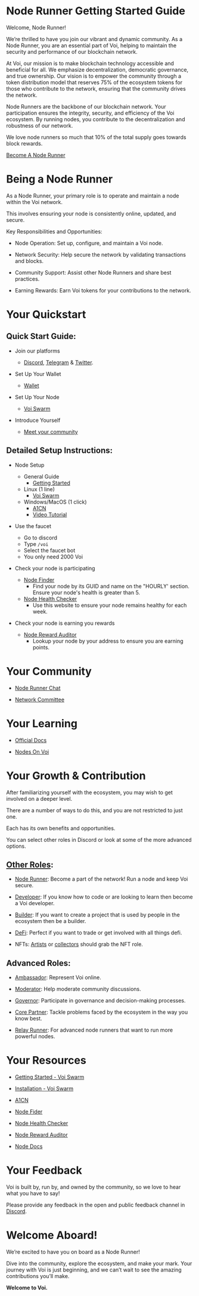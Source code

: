 # Node Runner Getting Started Guide

Welcome, Node Runner! 

We’re thrilled to have you join our vibrant and dynamic community. As a Node Runner, you are an essential part of Voi, helping to maintain the security and performance of our blockchain network.

At Voi, our mission is to make blockchain technology accessible and beneficial for all. We emphasize decentralization, democratic governance, and true ownership. Our vision is to empower the community through a token distribution model that reserves 75% of the ecosystem tokens for those who contribute to the network, ensuring that the community drives the network.

Node Runners are the backbone of our blockchain network. Your participation ensures the integrity, security, and efficiency of the Voi ecosystem. By running nodes, you contribute to the decentralization and robustness of our network.

We love node runners so much that 10% of the total supply goes towards block rewards.

[Become A Node Runner](https://discord.com/channels/1055863853633785857/1157678590196973728/1257675380454723604)

# Being a Node Runner

As a Node Runner, your primary role is to operate and maintain a node within the Voi network. 

This involves ensuring your node is consistently online, updated, and secure.

Key Responsibilities and Opportunities:

- Node Operation: Set up, configure, and maintain a Voi node.

- Network Security: Help secure the network by validating transactions and blocks.

- Community Support: Assist other Node Runners and share best practices.

- Earning Rewards: Earn Voi tokens for your contributions to the network.


# Your Quickstart

## Quick Start Guide:

- Join our platforms 
    - [Discord](https://discord.gg/vnFbrJrHeW), [Telegram](https://t.me/VoiOfficial) & [Twitter](https://x.com/Voi_Net).

- Set Up Your Wallet
    - [Wallet](https://kibis.is/)

- Set Up Your Node
    - [Voi Swarm](https://voinetwork.github.io/voi-swarm/getting-started/introduction/)

-  Introduce Yourself
    - [Meet your community](https://discord.com/channels/1055863853633785857/1128672413048115250)

## Detailed Setup Instructions:

- Node Setup
    - General Guide
        - [Getting Started](https://voinetwork.github.io/voi-swarm/getting-started/introduction/)
    - Linux (1 line)
        - [Voi Swarm](https://voinetwork.github.io/voi-swarm/installation/installation/) 
    - Windows/MacOS (1 click)
        - [A1CN](https://github.com/AustP/austs-one-click-node) 
        - [Video Tutorial](https://www.youtube.com/watch?v=c3MBjUoUvrE) 

- Use the faucet
    - Go to discord
    - Type `/voi`
    - Select the faucet bot
    - You only need 2000 Voi

- Check your node is participating
    - [Node Finder](https://cswenor.github.io/voi-proposer-data/health.html) 
        - Find your node by its GUID and name on the "HOURLY' section. Ensure your node's health is greater than 5.
    - [Node Health Checker](https://voi-nodes.dev/) 
        - Use this website to ensure your node remains healthy for each week.

- Check your node is earning you rewards
    - [Node Reward Auditor](https://voirewards.com/)
        - Lookup your node by your address to ensure you are earning points.


# Your Community

- [Node Runner Chat](https://discord.com/channels/1055863853633785857/1128672413048115250) 

- [Network Committee](../governance/committees/network.md)

# Your Learning

- [Official Docs](https://docs.voi.network/)

- [Nodes On Voi](../node-runners/overview.md)

# Your Growth & Contribution

After familiarizing yourself with the ecosystem, you may wish to get involved on a deeper level. 

There are a number of ways to do this, and you are not restricted to just one. 

Each has its own benefits and opportunities. 

You can select other roles in Discord or look at some of the more advanced options.

## [Other Roles](https://discord.com/channels/1055863853633785857/1157678590196973728/1257675380454723604):

- [Node Runner](node-runners.md): Become a part of the network! Run a node and keep Voi secure.

- [Developer](developers.md): If you know how to code or are looking to learn then become a Voi developer.

- [Builder](builders.md): If you want to create a project that is used by people in the ecosystem then be a builder.

- [DeFi](traders.md): Perfect if you want to trade or get involved with all things defi.

- NFTs: [Artists](artists.md) or [collectors](collectors.md) should grab the NFT role.

## Advanced Roles:

- [Ambassador](advanced/ambassadors.md): Represent Voi online.

- [Moderator](advanced/moderators.md): Help moderate community discussions.

- [Governor](advanced/governors.md): Participate in governance and decision-making processes.

- [Core Partner](advanced/core-partners.md): Tackle problems faced by the ecosystem in the way you know best.

- [Relay Runner](advanced/relay-runners.md): For advanced node runners that want to run more powerful nodes.


# Your Resources

- [Getting Started - Voi Swarm](https://voinetwork.github.io/voi-swarm/getting-started/introduction/) 

- [Installation - Voi Swarm](https://voinetwork.github.io/voi-swarm/installation/installation/) 

- [A1CN](https://github.com/AustP/austs-one-click-node) 

- [Node Fider](https://cswenor.github.io/voi-proposer-data/health.html) 

- [Node Health Checker](https://voi-nodes.dev/) 

- [Node Reward Auditor](https://voirewards.com/) 

- [Node Docs](../node-runners/overview.md)

# Your Feedback

Voi is built by, run by, and owned by the community, so we love to hear what you have to say! 

Please provide any feedback in the open and public feedback channel in [Discord](https://discord.com/channels/1055863853633785857/1201927574289403974).


# Welcome Aboard!

We’re excited to have you on board as a Node Runner! 

Dive into the community, explore the ecosystem, and make your mark. Your journey with Voi is just beginning, and we can’t wait to see the amazing contributions you’ll make.

**Welcome to Voi.**
